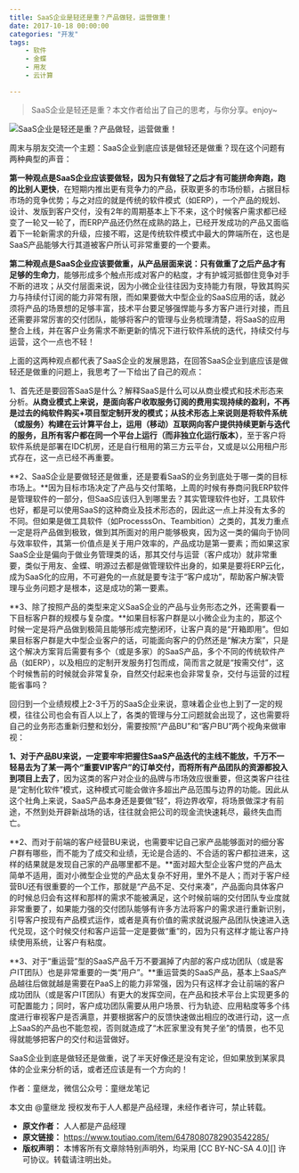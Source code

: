 ```yaml
---
title: SaaS企业是轻还是重？产品做轻，运营做重！
date: 2017-10-18 00:00:00
categories: "开发"
tags:
	- 软件
	- 金蝶
	- 用友
	- 云计算

---
```


> SaaS企业是轻还是重？本文作者给出了自己的思考，与你分享。enjoy~

![SaaS企业是轻还是重？产品做轻，运营做重！][SaaS]

周末与朋友交流一个主题：SaaS企业到底应该是做轻还是做重？现在这个问题有两种典型的声音：

**第一种观点是SaaS企业应该要做轻，因为只有做轻了之后才有可能拼命奔跑，跑的比别人更快**，在短期内推出更有竞争力的产品，获取更多的市场份额，占据目标市场的竞争优势；与之对应的就是传统的软件模式（如ERP），一个产品的规划、设计、发版到客户交付，没有2年的周期基本上下不来，这个时候客户需求都已经变了一轮又一轮了，而ERP产品还仍然在成熟的路上，已经开发成功的产品又面临着下一轮新需求的升级，应接不暇，这是传统软件模式中最大的弊端所在，这也是SaaS产品能够大行其道被客户所认可非常重要的一个要素。

**第二种观点是SaaS企业应该要做重，从产品层面来说：只有做重了之后产品才有足够的生命力**，能够形成多个触点形成对客户的粘度，才有护城河抵御住竞争对手不断的进攻；从交付层面来说，因为小微企业往往因为支持能力有限，导致其购买力与持续付订阅的能力非常有限，而如果要做大中型企业的SaaS应用的话，就必须将产品的场景想的足够丰富，技术平台要足够强悍能与多方客户进行对接，而且还需要非常厉害的交付团队，能够将客户的管理与业务梳理清楚，将SaaS的应用整合上线，并在客户业务需求不断更新的情况下进行软件系统的迭代，持续交付与运营，这个一点也不轻！

上面的这两种观点都代表了SaaS企业的发展思路，在回答SaaS企业到底应该是做轻还是做重的问题上，我思考了一下给出了自己的观点：

1、首先还是要回答SaaS是什么？解释SaaS是什么可以从商业模式和技术形态来分析。**从商业模式上来说，是面向客户收取服务订阅的费用实现持续的盈利，不再是过去的纯软件购买+项目型定制开发的模式；从技术形态上来说则是将软件系统（或服务）构建在云计算平台上，运用（移动）互联网向客户提供持续更新与迭代的服务，且所有客户都在同一个平台上运行（而非独立化运行版本）**，至于客户将软件系统是部署在IDC机房，还是自行租用的第三方云平台，又或是以公用租户形式存在，这一点已经不再重要。

**2、SaaS企业是要做轻还是做重，还是要看SaaS的业务到底处于哪一类的目标市场上。**因为目标市场决定了产品与交付策略，上周的时候有券商问我ERP软件是管理软件的一部分，但SaaS应该归入到哪里去？其实管理软件也好，工具软件也好，都是可以使用SaaS的这种商业及技术形态的，因此这一点上并没有太多的不同。但如果是做工具软件（如ProcesssOn、Teambition）之类的，其发力重点一定是将产品做到极致，做到其所面对的用户能够极爽，因为这一类的偏向于协同与效率软件，其第一价值点是关于用户效率的，产品成功是第一要素；而如果这家SaaS企业是偏向于做业务管理类的话，那其交付与运营（客户成功）就非常重要，类似于用友、金蝶、明源过去都是做管理软件出身的，如果是要将ERP云化，成为SaaS化的应用，不可避免的一点就是要专注于“客户成功”，帮助客户解决管理与业务问题才是根本，这是成功的第一要素。

**3、除了按照产品的类型来定义SaaS企业的产品与业务形态之外，还需要看一下目标客户群的规模与复杂度。**如果目标客户群是以小微企业为主的，那这个时候一定是将产品做到极简且能够形成完整闭环，让客户真的是“开箱即用”。但如果目标客户群是大中型企业客户的话，可能面向客户的仍然还是“解决方案”，只是这个解决方案背后需要有多个（或是多家）的SaaS产品，多个不同的传统软件产品（如ERP），以及相应的定制开发服务打包而成，简而言之就是“按需交付”，这个时候售前的时候就会非常复杂，自然交付起来也会非常复杂，交付与运营的过程能省事吗？

回归到一个业绩规模上2-3千万的SaaS企业来说，意味着企业也上到了一定的规模，往往公司也会有百人以上了，各类的管理与分工问题就会出现了，这也需要将自己的业务形态重新归整和划分，需要按照“产品BU”和“客户BU”两个视角来做审视：

**1、对于产品BU来说，一定要牢牢把握住SaaS产品迭代的主线不能放，千万不一轻易去为了某一两个“重要VIP客户”的订单交付，而将所有产品团队的资源都投入到项目上去了**，因为这类的客户对企业的品牌与市场效应很重要，但这类客户往往是“定制化软件”模式，这种模式可能会做许多超出产品范围与边界的功能。因此从这个社角上来说，SaaS产品本身还是要做“轻”，将边界收窄，将场景做深才有前途，不然到处开辟新战场的话，往往就会把公司的现金流快速耗尽，最终失血而亡。

**2、而对于前端的客户经营BU来说，也需要牢记自己家产品能够面对的细分客户群有哪些，而不能为了成交和业绩，无论是合适的、不合适的客户都拉进来，这样的结果就是发现自己家的产品哪里都不是。**面对超大型企业客户觉的产品太简单不适用，面对小微型企业觉的产品太复杂不好用，里外不是人；而对于客户经营BU还有很重要的一个工作，那就是“产品不足、交付来凑”，产品面向具体客户的时候总归会有这样和那样的需求不能被满足，这个时候前端的交付团队专业度就非常重要了，如果能力强的交付团队能够有许多方法将客户的需求进行重新识别，引导客户按现有产品模式运作，或者是真有价值的需求就说服产品团队快速进入迭代兑现，这个时候交付和客户运营一定是要做“重”的，因为只有这样才能让客户持续使用系统，让客户有粘度。

**3、对于“重运营”型的SaaS产品千万不要漏掉了内部的客户成功团队（或是客户IT团队）也是非常重要的一类“用户”。**重运营类的SaaS产品，基本上SaaS产品越往后做就越是需要在PaaS上的能力非常强，因为只有这样才会让前端的客户成功团队（或是客户IT团队）有更大的发挥空间，在产品和技术平台上实现更多的可配置能力；同时，客户成功团队需要从用户场景、行为轨迹、应用粘度等多个纬度进行审视客户是否满意，并要根据客户的反馈快速做出相应的改进行动，这一点上SaaS的产品也不能忽视，否则就造成了“木匠家里没有凳子坐”的情景，也不见得就能够把客户的交付和运营做好。

SaaS企业到底是做轻还是做重，说了半天好像还是没有定论，但如果放到某家具体的企业来分析的话，或者还应该是有一个方向的！

作者：童继龙，微信公众号：童继龙笔记

本文由 @童继龙 授权发布于人人都是产品经理，未经作者许可，禁止转载。


[SaaS]: /pro/os/crawler/JAYI-UUER-MUAY.jpg
 *  **原文作者：** 人人都是产品经理
 *  **原文链接：** https://www.toutiao.com/item/6478080782903542285/
 *  **版权声明：** 本博客所有文章除特别声明外，均采用 [CC BY-NC-SA 4.0][] 许可协议。转载请注明出处。